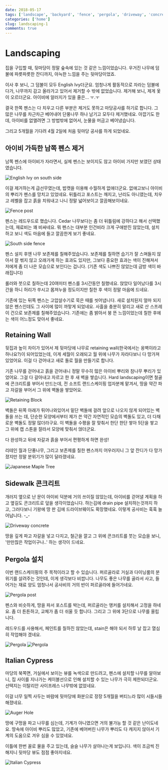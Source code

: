 ```yaml
---
date: 2018-05-17
tags: ['landscape', 'backyard', 'fence', 'pergola', 'driveway', 'concrete', 'planting', 'ivy', 'drainage']
categories: ['home']
slug: landscaping-1
comments: true
---
```


# Landscaping

집을 구입할 때, 뒷마당이 정말 숲속에 있는 것 같은 느낌이었습니다.
우거진 나무에 덤불에 파릇파릇한 잔디까지, 아늑한 느낌을 주는 뒷마당이었죠.

이사 후 보니, 그 덤불이 모두 English Ivy더군요.
엄청나게 활동적으로 자라는 덤불에다가, 나무까지 감고 올라가고 있어서 제거할 수 밖에 없었습니다.
제거해 보니, 제게 옻이 오르더군요.
아이비에 알러지가 있을 줄은... ㅜ.ㅜ

결국 한쪽 펜스는 다 치우고 다른 부분은 제거도 못하고 마당공사를 하기로 합니다.
그 많은 나무를 차근차근 베어내어 단풍나무 하나 남기고 모두다 제거했네요.
아깝기도 한데, 아이비를 없앨려면 그 방법밖에 없어서, 눈물을 머금고 베어냈습니다.

그리고 5개월을 기다려 4월 2일에 처음 뒷마당 공사를 하게 되었네요.

## 아이비 가득한 남쪽 펜스 제거

남쪽 펜스에 아이비가 자라면서, 실제 펜스는 보이지도 않고 아이비 가지만 보였던 상태였습니다.

![English Ivy on south side](/media/blog/landscaping/landscaping-ivy.jpg)

이걸 제거하는게 급선무였는데, 밥캣을 이용해 수월하게 없애더군요.
없애고보니 아이비의 뿌리가 펜스를 망치고 있었네요.
뒤틀리고 포스트는 깨지고, 난리도 아니였는데, 치우고 레벨을 잡고 흙을 치워내고 나니 정말 넓어보이고 깔끔해보이네요.

![Fence post](/media/blog/landscaping/landscaping-fencepost.jpg)

펜스는 레드우드로 했습니다. Cedar 나무보다는 좀 더 뒤틀림에 강하다고 해서 선택했는데, 재료비는 꽤 비싸네요.
뭐 펜스는 대부분 인건비라 크게 구애받진 않았는데, 설치하고 보니 색도 마음에 들고 깔끔한게 보기 좋네요.

![South side fence](/media/blog/landscaping/landscaping-southfence.jpg)

펜스 설치 후엔 나무 보존제를 칠해주었습니다.
보존제를 칠하면 습기가 잘 스며들지 않아서 잘 썪지 않고 오래가게 하는 효과도 있지만,
그보다 중요한 효과는 색이 진해져서 저에게 좀 더 나은 모습으로 보인다는 겁니다. (기존 색도 나쁘진 않았는데 금방 색이 바래집니다)

롤러와 붓으로 칠하는데 20여미터 펜스를 3시간동안 칠했네요.
앉았다 일어났다를 3시간을 하니 허리가 쑤시고 몸져누을 정도이지만 칠한 후 색이 정말 마음에 드네요.

기존에 있는 뒤쪽 펜스는 고압살수기로 묵은 때를 씻어냅니다.
새로 설치된지 얼마 되지 않은 펜스인데도 그 사이에 많이 까맣게 되었네요.
사흘을 충분히 말리고 새로 산 스프레이 건으로 보존제를 칠해주었습니다.
기존에는 좀 밝아서 붕 뜬 느낌이었는데 칠한 후에는 색이 어느정도 맞아서 좋네요.

## Retaining Wall

뒷집과 높이 차이가 있어서 제 뒷마당에 나무로 retaining wall(한국에서는 옹벽이라고 하나요?)이 되어있었는데,
이게 세월이 오래되고 월 위에 나무가 자라다보니 다 망가져 있었어요.
이걸 다 걷어내고 새로 돌로 월을 만들기로 합니다.

기존 나무를 걷어내고 흙을 걷어내니 정말 무수히 많은 아이비 뿌리와 참나무 뿌리가 있었어요.
그걸 다 갈아내고 자르고 한 후 새 벽을 쌓습니다.
Hard landscaping이면 철골에 콘크리트를 부어서 만드는데, 전 소프트 랜드스케이핑 업자분께 맡겨서, 땅을 약간 파고 자갈을 부어서 그 위에 벽돌을 쌓았어요.

![Retaining Block](/media/blog/landscaping/landscaping-retainingblock.jpg)

벽돌은 뒤쪽 아래가 튀어나와있어서 밑단 벽돌에 걸려 앞으로 나오지 않게 되어있는 벽돌을 쓰는 데, 단순한 모양에서부터 제가 쓴 약간 자연적인 모습의 벽돌도 있고, 더 다채로운 벽돌도 정말 많더라구요.
이 벽돌을 수평을 잘 맞춰서 한단 한단 쌓아 5단을 쌓고 그 위에 캡 스톤을 잘라서 모양에 맞춰서 얹더군요.

다 완성하고 뒤에 자갈과 흙을 부어서 편평하게 하면 완성!

리테인 월과 단풍나무, 그리고 보존제를 칠한 펜스까지 어우러지니 그 앞 잔디가 다 망가졌지만 정말 분위기가 많이 달라졌네요.

![Japanese Maple Tree](/media/blog/landscaping/landscaping-maple.jpg)

## Sidewalk 콘크리트

개러지 옆으로 난 문이 아이비 덕분에 거의 쓰이질 않았는데, 아이비를 걷어낼 계획을 하고 옆길도 콘크리트로 덮을 생각이었습니다.
하는김에 drain pipe 설치하는것까지 하고, 그러다보니 기왕에 땅 판 김에 드라이브웨이도 확장했네요.
이렇게 공사비는 훅훅 늘어납니다. -_-

![Driveway concrete](/media/blog/landscaping/landscaping-driveway.jpg)

땅을 깊게 파고 자갈을 넣고 다지고, 철근을 깔고 그 위에 콘크리트를 붓는 모습을 보니, '만만찮은 작업이구나..' 하는 생각이 드네요.

## Pergola 설치

이번 랜드스케이핑의 주 목적이라고 할 수 있습니다.
퍼르골라로 거실과 다이닝룸의 분위기를 살려주는 것인데, 이게 생각보다 비쌉니다.
나무도 좋은 나무를 골라서 사고, 들어가는 재료 양도 엄청나서 공사비의 거의 반이 퍼르골라에 들어가네요.

![Pergola post](/media/blog/landscaping/landscaping-pergolapost.jpg)

펜스와 비슷하게, 땅을 파서 포스트를 박는데, 퍼르골라는 앵커를 설치해서 고정을 하네요. 좀 더 튼튼하고, 교체가 좀 더 쉬울 듯 합니다.
그리고 그 위에 3단으로 나무를 올립니다.

레드우드를 사용해서, 페인트를 칠하진 않았는데, stain은 해야 되서 하루 날 잡고 열심히 작업해야 겠네요.

![Pergola](/media/blog/landscaping/landscaping-pergola1.jpg)
![Pergola](/media/blog/landscaping/landscaping-pergola2.jpg)

## Italian Cypress

마당의 북쪽면, 거실에서 보이는 뷰를 녹색으로 만드려고, 펜스에 설치할 나무를 알아보니, 집 사이를 지나가는 케이블선으로 인해 설치할 수 있는 나무가 극히 제한되더군요.
선택지는 이탈리안 사이프레스 나무밖에 없었네요.

이걸 너무 일찍 사두는 바람에 뒷마당에 화분으로 장장 5개월을 버티느라 많이 시들시들해졌네요.

![Auger Hole](/media/blog/landscaping/landscaping-plantinghole.jpg)

땅에 구멍을 파고 나무를 심는데, 기계가 아니였으면 거의 불가능 할 것 같은 난이도네요.
땅속에 아이비 뿌리도 많았고, 기존에 베어버린 나무가 뿌리도 다 캐지지 않아서 기계의 도움으로 겨우 심을 수 있었네요.

이틀에 한번 꼴로 물을 주고 있는데, 슬슬 나무가 살아나는게 보입니다. 색이 조금씩 진해지니 뒷마당 뷰도 점점 좋아지네요.

![Italian Cypress](/media/blog/landscaping/landscaping-cypress.jpg)
